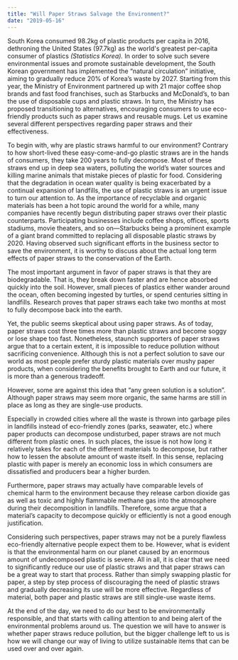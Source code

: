 ```yaml
---
title: "Will Paper Straws Salvage the Environment?"
date: "2019-05-16"
---
```


South Korea consumed 98.2kg of plastic products per capita in 2016, dethroning the United States (97.7kg) as the world's greatest per-capita consumer of plastics _(Statistics Korea)._ In order to solve such severe environmental issues and promote sustainable development, the South Korean government has implemented the “natural circulation” initiative, aiming to gradually reduce 20% of Korea’s waste by 2027. Starting from this year, the Ministry of Environment partnered up with 21 major coffee shop brands and fast food franchises, such as Starbucks and McDonald’s, to ban the use of disposable cups and plastic straws. In turn, the Ministry has proposed transitioning to alternatives, encouraging consumers to use eco-friendly products such as paper straws and reusable mugs. Let us examine several different perspectives regarding paper straws and their effectiveness.

To begin with, why are plastic straws harmful to our environment? Contrary to how short-lived these easy-come-and-go plastic straws are in the hands of consumers, they take 200 years to fully decompose. Most of these straws end up in deep sea waters, polluting the world’s water sources and killing marine animals that mistake pieces of plastic for food. Considering that the degradation in ocean water quality is being exacerbated by a continual expansion of landfills, the use of plastic straws is an urgent issue to turn our attention to. As the importance of recyclable and organic materials has been a hot topic around the world for a while, many companies have recently begun distributing paper straws over their plastic counterparts. Participating businesses include coffee shops, offices, sports stadiums, movie theaters, and so on—Starbucks being a prominent example of a giant brand committed to replacing all disposable plastic straws by 2020. Having observed such significant efforts in the business sector to save the environment, it is worthy to discuss about the actual long term effects of paper straws to the conservation of the Earth.

The most important argument in favor of paper straws is that they are biodegradable. That is, they break down faster and are hence absorbed quickly into the soil. However, small pieces of plastics either wander around the ocean, often becoming ingested by turtles, or spend centuries sitting in landfills. Research proves that paper straws each take two months at most to fully decompose back into the earth.

Yet, the public seems skeptical about using paper straws. As of today, paper straws cost three times more than plastic straws and become soggy or lose shape too fast. Nonetheless, staunch supporters of paper straws argue that to a certain extent, it is impossible to reduce pollution without sacrificing convenience. Although this is not a perfect solution to save our world as most people prefer sturdy plastic materials over mushy paper products, when considering the benefits brought to Earth and our future, it is more than a generous tradeoff.

However, some are against this idea that “any green solution is a solution”. Although paper straws may seem more organic, the same harms are still in place as long as they are single-use products.

Especially in crowded cities where all the waste is thrown into garbage piles in landfills instead of eco-friendly zones (parks, seawater, etc.) where paper products can decompose undisturbed, paper straws are not much different from plastic ones. In such places, the issue is not how long it relatively takes for each of the different materials to decompose, but rather how to lessen the absolute amount of waste itself. In this sense, replacing plastic with paper is merely an economic loss in which consumers are dissatisfied and producers bear a higher burden.

Furthermore, paper straws may actually have comparable levels of chemical harm to the environment because they release carbon dioxide gas as well as toxic and highly flammable methane gas into the atmosphere during their decomposition in landfills. Therefore, some argue that a material’s capacity to decompose quickly or efficiently is not a good enough justification.

Considering such perspectives, paper straws may not be a purely flawless eco-friendly alternative people expect them to be. However, what is evident is that the environmental harm on our planet caused by an enormous amount of undecomposed plastic is severe. All in all, it is clear that we need to significantly reduce our use of plastic straws and that paper straws can be a great way to start that process. Rather than simply swapping plastic for paper, a step by step process of discouraging the need of plastic straws and gradually decreasing its use will be more effective. Regardless of material, both paper and plastic straws are still single-use waste items.

At the end of the day, we need to do our best to be environmentally responsible, and that starts with calling attention to and being alert of the environmental problems around us. The question we will have to answer is whether paper straws reduce pollution, but the bigger challenge left to us is how we will change our way of living to utilize sustainable items that can be used over and over again.
